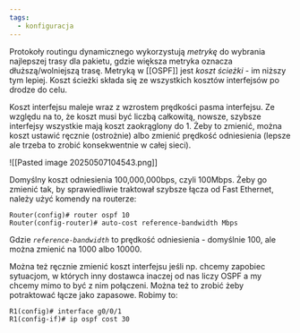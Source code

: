 ```yaml
---
tags:
  - konfiguracja
---
```

Protokoły routingu dynamicznego wykorzystują *metrykę* do wybrania najlepszej trasy dla pakietu, gdzie większa metryka oznacza dłuższą/wolniejszą trasę. Metryką w [[OSPF]] jest *koszt ścieżki* - im niższy tym lepiej. Koszt ścieżki składa się ze wszystkich kosztów interfejsów po drodze do celu.

Koszt interfejsu maleje wraz z wzrostem prędkości pasma interfejsu. Ze względu na to, że koszt musi być liczbą całkowitą, nowsze, szybsze interfejsy wszystkie mają koszt zaokrąglony do 1. Żeby to zmienić, można koszt ustawić ręcznie (ostrożnie) albo zmienić prędkość odniesienia (lepsze ale trzeba to zrobić konsekwentnie w całej sieci).

![[Pasted image 20250507104543.png]]

Domyślny koszt odniesienia 100,000,000bps, czyli 100Mbps. Żeby go zmienić tak, by sprawiedliwie traktował szybsze łącza od Fast Ethernet, należy użyć komendy na routerze:

```
Router(config)# router ospf 10
Router(config-router)# auto-cost reference-bandwidth Mbps
```

Gdzie *`reference-bandwidth`* to prędkość odniesienia - domyślnie 100, ale można zmienić na 1000 albo 10000. 

Można też ręcznie zmienić koszt interfejsu jeśli np. chcemy zapobiec sytuacjom, w których inny dostawca inaczej od nas liczy OSPF a my chcemy mimo to być z nim połączeni. Można też to zrobić żeby potraktować łącze jako zapasowe. Robimy to:

```
R1(config)# interface g0/0/1
R1(config-if)# ip ospf cost 30
```

